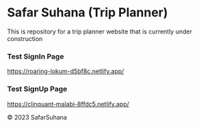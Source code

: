 # Safar Suhana (Trip Planner)
This is repository for a trip planner website that is currently under construction


### Test SignIn Page 
https://roaring-lokum-d5bf8c.netlify.app/

### Test SignUp Page 
https://clinquant-malabi-8ffdc5.netlify.app/

 
©️ 2023 SafarSuhana 
